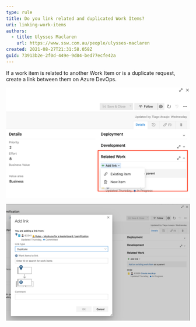 ```yaml
---
type: rule
title: Do you link related and duplicated Work Items?
uri: linking-work-items
authors:
  - title: Ulysses Maclaren
    url: https://www.ssw.com.au/people/ulysses-maclaren
created: 2021-08-27T21:31:58.058Z
guid: 73913b2e-2f0d-449e-9d84-bed77ecfe42a
---
```

If a work item is related to another Work Item or is a duplicate request, create a link between them on Azure DevOps.

<!--endintro-->

![Figure: Adding a related Work Item](related-work-item-1.jpg)

![Figure: Adding details about the related Work Item](related-work-item-2.jpg)
